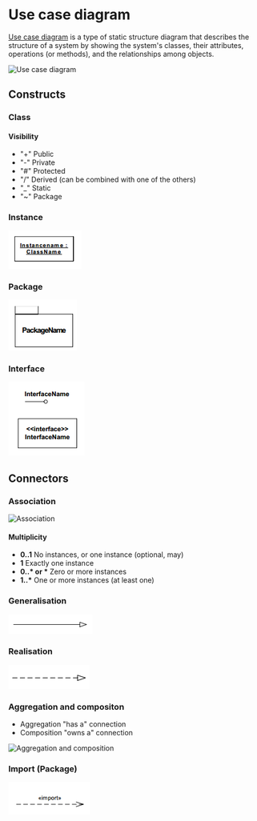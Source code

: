 # Use case diagram

[Use case diagram](https://en.wikipedia.org/wiki/Use_cases) is a type of static structure diagram that describes the structure of a system by showing the system's classes, their attributes, operations (or methods), and the relationships among objects.

![Use case diagram](https://upload.wikimedia.org/wikipedia/commons/1/1d/Use_case_restaurant_model.svg)

## Constructs

### Class

#### Visibility

* "+"       Public 
* "-"       Private 
* "#"       Protected 
* "/"       Derived (can be combined with one of the others)
* "_"       Static
* "~"       Package

### Instance

![Instance](class_instance.png)

### Package

![Package](class_package.png)

### Interface

![Interface](class_interface.png)

## Connectors

### Association

![Association](http://upload.wikimedia.org/wikipedia/commons/4/4d/UML_role_example.gif)

#### Multiplicity

* __0..1__	No instances, or one instance (optional, may)
* __1__	Exactly one instance
* __0..* or *__	Zero or more instances
* __1..*__	One or more instances (at least one)


### Generalisation

![Generalisation](class_generalisation.png)

### Realisation

![Realisation](class_realisation.png)

### Aggregation and compositon

* Aggregation "has a" connection
* Composition "owns a" connection

![Aggregation and composition](http://upload.wikimedia.org/wikipedia/en/9/9f/AggregationAndComposition.svg)

### Import (Package)

![Import](class_import.png)
